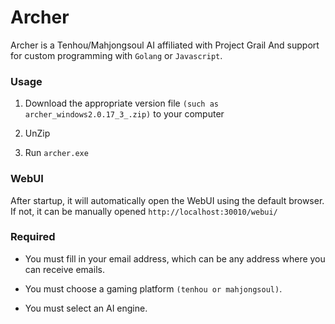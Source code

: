 # Archer
Archer is a Tenhou/Mahjongsoul AI affiliated with Project Grail And support for custom programming with `Golang` or `Javascript`.

### Usage

1. Download the appropriate version file `(such as archer_windows2.0.17_3_.zip)` to your computer

2. UnZip

3. Run `archer.exe`

### WebUI

After startup, it will automatically open the WebUI using the default browser. If not, it can be manually opened `http://localhost:30010/webui/`

### Required

- You must fill in your email address, which can be any address where you can receive emails.

- You must choose a gaming platform `(tenhou or mahjongsoul)`.
- You must select an AI engine.
